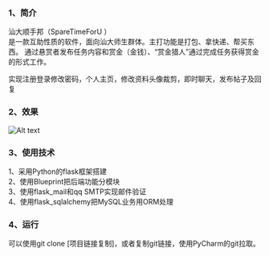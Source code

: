 ### 1、简介
汕大顺手邦（SpareTimeForU ）<br>
是一款互助性质的软件，面向汕大师生群体。主打功能是打包、拿快递、帮买东西。
通过悬赏者发布任务内容和赏金（金钱）、“赏金猎人”通过完成任务获得赏金的形式工作。<br>

实现注册登录修改密码，个人主页，修改资料头像裁剪，即时聊天，发布帖子及回复
### 2、效果
![Alt text](http://cdn.daihuo.xlzrs.top/stfu1.gif "520")
### 3、使用技术
1、采用Python的flask框架搭建<br>
2、使用Blueprint把后端功能分模块<br>
3、使用flask_mail和qq SMTP实现邮件验证<br>
4、使用flask_sqlalchemy把MySQL业务用ORM处理<br>

### 4、运行
可以使用git clone [项目链接复制]，或者复制git链接，使用PyCharm的git拉取。
